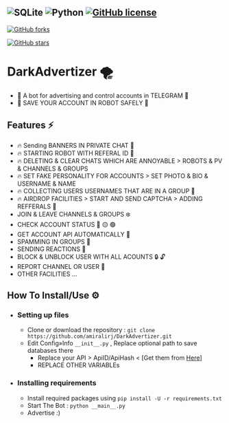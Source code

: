 ![SQLite](https://img.shields.io/badge/sqlite-%2307405e.svg?style=for-the-badge&logo=sqlite&logoColor=white) ![Python](https://img.shields.io/badge/python-3670A0?style=for-the-badge&logo=python&logoColor=ffdd54) [![GitHub license](https://img.shields.io/github/license/amiralirj/DarkAdvertizer.svg)](https://github.com/Naereen/StrapDown.js/blob/master/LICENSE)
-
[![GitHub forks](https://img.shields.io/github/forks/amiralirj/DarkAdvertizer.svg?style=social&label=Fork&maxAge=2592000)](https://GitHub.com/amiralirj/DarkAdvertizer/network/)

[![GitHub stars](https://img.shields.io/github/stars/amiralirj/DarkAdvertizer.svg?style=social&label=Star&maxAge=2592000)](https://GitHub.com/amiralirj/DarkAdvertizer/stargazers/)

# DarkAdvertizer 🌪
- 🔱 A bot for advertising and control accounts in TELEGRAM 🔱
- 🔱 SAVE YOUR ACCOUNT IN ROBOT SAFELY 🔱
## Features ⚡️
   - 🔥 Sending BANNERS IN PRIVATE CHAT 📨
   - 🔥 STARTING ROBOT WITH REFERAL ID 🤖
   - 🔥 DELETING & CLEAR CHATS WHICH ARE ANNOYABLE  > ROBOTS & PV & CHANNELS & GROUPS 
   - 🔥 SET FAKE PERSONALITY FOR ACCOUNTS >  SET PHOTO & BIO & USERNAME & NAME 
   - 🔥 COLLECTING USERS USERNAMES THAT ARE IN A GROUP 👥
   - 🔥 AIRDROP FACILITIES > START AND SEND CAPTCHA > ADDING REFFERALS 🚁
   - JOIN & LEAVE CHANNELS & GROUPS ❄️
   - CHECK ACCOUNT STATUS 🔴 🟡 🟢
   - GET ACCOUNT API AUTOMATICALLY 🔁
   - SPAMMING IN GROUPS 📨
   - SENDING REACTIONS 🤪
   - BLOCK & UNBLOCK USER WITH ALL ACOUNTS 🔒 🔓
   - REPORT CHANNEL OR USER 📳
   - OTHER FACILITIES ...
## How To Install/Use  ⚙️
- ### Setting up files
    - Clone or download the repository : `git clone https://github.com/amiralirj/DarkAdvertizer.git`
    - Edit Config»Info `__init__.py` , Replace optional path to save databases there  
        - Replace your API > ApiID/ApiHash <  [Get them from [Here](https://my.telegram.org/)]
        - REPLACE OTHER VARIABLEs 
- ### Installing requirements
    - Install required packages using `pip install -U -r requirements.txt`
    - Start The Bot : `python __main__.py`
    - Advertise :) 
